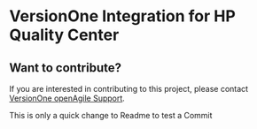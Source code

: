 # VersionOne Integration for HP Quality Center

## Want to contribute?
If you are interested in contributing to this project, please contact [VersionOne openAgile Support](mailto:openAgileSupport@versionone.com).

This is only a quick change to Readme to test a Commit
